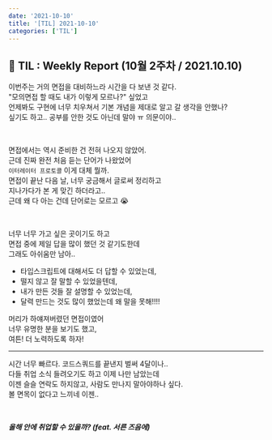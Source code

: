 ```yaml
---
date: '2021-10-10'
title: '[TIL] 2021-10-10'
categories: ['TIL']
---
```


## 🚀 TIL : Weekly Report (10월 2주차 / 2021.10.10)

이번주는 거의 면접을 대비하느라 시간을 다 보낸 것 같다.  
"모의면접 할 때도 내가 이렇게 모르나?" 싶었고  
언제봐도 구현에 너무 치우쳐서 기본 개념을 제대로 알고 갈 생각을 안했나?  
싶기도 하고.. 공부를 안한 것도 아닌데 말야 ㅠ 의문이야..  

<br/>

면접에서는 역시 준비한 건 전혀 나오지 않았어.  
근데 진짜 완전 처음 듣는 단어가 나왔었어  
`이터레이터 프로토콜` 이게 대체 뭘까.  
면접이 끝난 다음 날, 너무 궁금해서 글로써 정리하고  
지나가다가 본 게 맞긴 하더라고..  
근데 왜 다 아는 건데 단어로는 모르고 😭  

<br/>

너무 너무 가고 싶은 곳이기도 하고  
면접 중에 제일 답을 많이 했던 것 같기도한데  
그래도 아쉬움만 남아..  

- 타입스크립트에 대해서도 더 답할 수 있었는데,  
- 떨지 않고 잘 말할 수 있었을텐데,  
- 내가 만든 것들 잘 설명할 수 있었는데,  
- 달력 만드는 것도 많이 했었는데 왜 말을 못해!!!!  

머리가 하얘져버렸던 면접이였어  
너무 유명한 분을 보기도 했고,  
여튼! 더 노력하도록 하자!  

---

시간 너무 빠르다. 코드스쿼드를 끝낸지 벌써 4달이나..  
다들 취업 소식 들려오기도 하고 이제 나만 남았는데  
이젠 슬슬 연락도 하지않고, 사람도 만나지 말아야하나 싶다.  
볼 면목이 없다고 느끼네 이젠..  

<br/>

**_올해 안에 취업할 수 있을까? (feat. 서른 즈음에)_**
